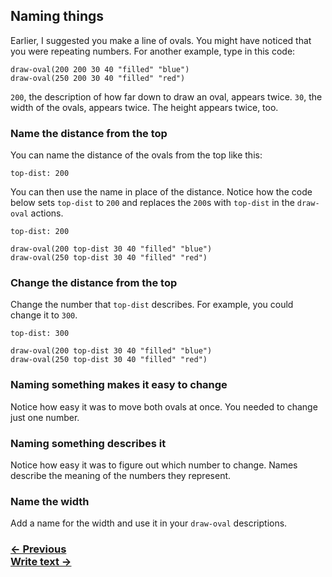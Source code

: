 ## Naming things


Earlier, I suggested you make a line of ovals. You might have noticed that you were repeating numbers. For another example, type in this code:

```
draw-oval(200 200 30 40 "filled" "blue")
draw-oval(250 200 30 40 "filled" "red")
```

`200`, the description of how far down to draw an oval, appears twice.  `30`, the width of the ovals, appears twice. The height appears twice, too.

### Name the distance from the top

You can name the distance of the ovals from the top like this:

```
top-dist: 200
```

You can then use the name in place of the distance.  Notice how the code below sets `top-dist` to `200` and replaces the `200`s with `top-dist` in the `draw-oval` actions.

```
top-dist: 200

draw-oval(200 top-dist 30 40 "filled" "blue")
draw-oval(250 top-dist 30 40 "filled" "red")
```

### Change the distance from the top

Change the number that `top-dist` describes. For example, you could change it to `300`.

```
top-dist: 300

draw-oval(200 top-dist 30 40 "filled" "blue")
draw-oval(250 top-dist 30 40 "filled" "red")
```

### Naming something makes it easy to change

Notice how easy it was to move both ovals at once.  You needed to change just one number.

### Naming something describes it

Notice how easy it was to figure out which number to change. Names describe the meaning of the numbers they represent.

### Name the width

Add a name for the width and use it in your `draw-oval` descriptions.

### [← Previous](#draw-a-rectangle) <div class="next">[Write text →](#write-text)</div>
